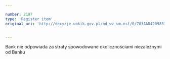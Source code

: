 ```yaml
---

number: 2197
type: 'Register item'
original_uri: 'http://decyzje.uokik.gov.pl/nd_wz_um.nsf/0/703AAD4209853A02C125783F004AC101?OpenDocument'


---
```


Bank nie odpowiada za straty spowodowane okolicznościami niezależnymi od Banku
